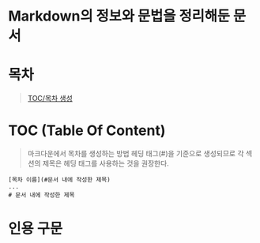 # Markdown의 정보와 문법을 정리해둔 문서

# 목차
> [TOC/목차 생성](#toc-table-of-content)

# TOC (Table Of Content)
> 마크다운에서 목차를 생성하는 방법
> 헤딩 태그(#)을 기준으로 생성되므로 각 섹션의 제목은 헤딩 태그를 사용하는 것을 권장한다.
```
[목차 이름](#문서 내에 작성한 제목)
...
# 문서 내에 작성한 제목
```

# 인용 구문